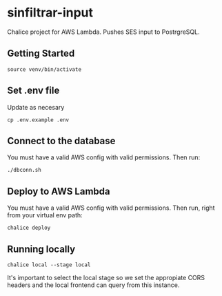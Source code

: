 # sinfiltrar-input

Chalice project for AWS Lambda. Pushes SES input to PostrgreSQL.

## Getting Started

```
source venv/bin/activate
```

## Set .env file

Update as necesary

```
cp .env.example .env
```

## Connect to the database

You must have a valid AWS config with valid permissions. Then run:

```
./dbconn.sh
```

## Deploy to AWS Lambda

You must have a valid AWS config with valid permissions. Then run, right from your virtual env path:

```
chalice deploy
```

## Running locally

```
chalice local --stage local
```

It's important to select the local stage so we set the appropiate CORS headers
and the local frontend can query from this instance.
